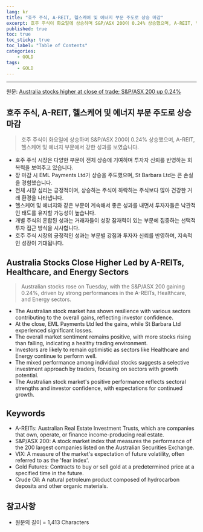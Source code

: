 ```yaml
---
lang: kr
title: "호주 주식, A-REIT, 헬스케어 및 에너지 부문 주도로 상승 마감"
excerpt: 호주 주식이 화요일에 상승하며 S&P/ASX 200이 0.24% 상승했으며, A-REIT, 헬스케어 및 에너지 부문에서 강한 성과를 보였습니다.
published: true
toc: true
toc_sticky: true
toc_label: "Table of Contents"
categories:
    - GOLD
tags:
    - GOLD
---
```


---

  원문: [Australia stocks higher at close of trade; S&P/ASX 200 up 0.24%](https://www.investing.com/news/stock-market-news/australia-stocks-higher-at-close-of-trade-spasx-200-up-024-3787872)

## 호주 주식, A-REIT, 헬스케어 및 에너지 부문 주도로 상승 마감

> 호주 주식이 화요일에 상승하며 S&P/ASX 200이 0.24% 상승했으며, A-REIT, 헬스케어 및 에너지 부문에서 강한 성과를 보였습니다.


- 호주 주식 시장은 다양한 부문이 전체 상승에 기여하며 투자자 신뢰를 반영하는 회복력을 보여주고 있습니다.
- 장 마감 시 EML Payments Ltd가 상승을 주도했으며, St Barbara Ltd는 큰 손실을 경험했습니다.
- 전체 시장 심리는 긍정적이며, 상승하는 주식이 하락하는 주식보다 많아 건강한 거래 환경을 나타냅니다.
- 헬스케어 및 에너지와 같은 부문이 계속해서 좋은 성과를 내면서 투자자들은 낙관적인 태도를 유지할 가능성이 높습니다.
- 개별 주식의 혼합된 성과는 거래자들이 성장 잠재력이 있는 부문에 집중하는 선택적 투자 접근 방식을 시사합니다.
- 호주 주식 시장의 긍정적인 성과는 부문별 강점과 투자자 신뢰를 반영하며, 지속적인 성장이 기대됩니다.

## Australia Stocks Close Higher Led by A-REITs, Healthcare, and Energy Sectors

> Australian stocks rose on Tuesday, with the S&P/ASX 200 gaining 0.24%, driven by strong performances in the A-REITs, Healthcare, and Energy sectors.


- The Australian stock market has shown resilience with various sectors contributing to the overall gains, reflecting investor confidence.
- At the close, EML Payments Ltd led the gains, while St Barbara Ltd experienced significant losses.
- The overall market sentiment remains positive, with more stocks rising than falling, indicating a healthy trading environment.
- Investors are likely to remain optimistic as sectors like Healthcare and Energy continue to perform well.
- The mixed performance among individual stocks suggests a selective investment approach by traders, focusing on sectors with growth potential.
- The Australian stock market's positive performance reflects sectoral strengths and investor confidence, with expectations for continued growth.

## Keywords

- A-REITs: Australian Real Estate Investment Trusts, which are companies that own, operate, or finance income-producing real estate.
- S&P/ASX 200: A stock market index that measures the performance of the 200 largest companies listed on the Australian Securities Exchange.
- VIX: A measure of the market's expectation of future volatility, often referred to as the 'fear index'.
- Gold Futures: Contracts to buy or sell gold at a predetermined price at a specified time in the future.
- Crude Oil: A natural petroleum product composed of hydrocarbon deposits and other organic materials.

## 참고사항

- 원문의 길이 = 1,413 Characters

